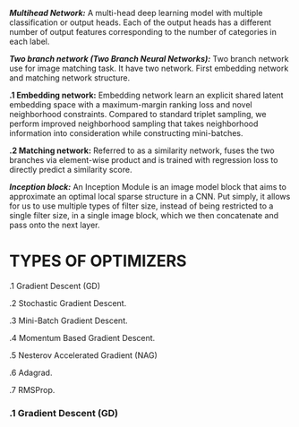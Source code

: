 
***Multihead Network:***
                     A multi-head deep learning model with multiple classification or output heads. Each of the output heads has a different number of output features corresponding to the number of categories in each label.
		     
		     
***Two branch network (Two Branch Neural Networks):***
                                                Two branch network use for image matching task. It have two network. First embedding network and matching network structure.
						
						
**.1 Embedding network:**
                    Embedding network learn an explicit shared latent embedding space with a maximum-margin ranking loss and novel neighborhood constraints. Compared to standard triplet sampling, we perform improved neighborhood sampling that takes neighborhood information into consideration while constructing mini-batches.
		    
		    
**.2 Matching network:**
                                                   Referred to as a similarity network, fuses the two branches via element-wise product and is trained with regression loss to directly predict a similarity score.
						   
						   
***Inception block:***
		      An Inception Module is an image model block that aims to approximate an optimal local sparse structure in a CNN. Put simply, it allows for us to use multiple types of filter size, instead of being restricted to a single filter size, in a single image block, which we then concatenate and pass onto the next layer.

# TYPES OF OPTIMIZERS #

.1 Gradient Descent (GD)

.2 Stochastic Gradient Descent.

.3 Mini-Batch Gradient Descent.

.4 Momentum Based Gradient Descent.

.5 Nesterov Accelerated Gradient (NAG)

.6 Adagrad.

.7 RMSProp.

### .1 Gradient Descent (GD) ###
